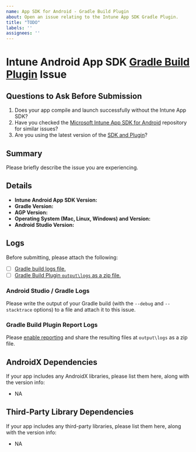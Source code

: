 ```yaml
---
name: App SDK for Android - Gradle Build Plugin
about: Open an issue relating to the Intune App SDK Gradle Plugin.
title: "TODO"
labels: ''
assignees: ''
---
```


# Intune Android App SDK [Gradle Build Plugin] Issue

## Questions to Ask Before Submission

1. Does your app compile and launch successfully without the Intune App SDK?
2. Have you checked the [Microsoft Intune App SDK for Android] repository for similar issues?
3. Are you using the latest version of the [SDK and Plugin]?

## Summary

Please briefly describe the issue you are experiencing.

## Details

- **Intune Android App SDK Version:**
- **Gradle Version:**
- **AGP Version:**
- **Operating System (Mac, Linux, Windows) and Version:**
- **Android Studio Version:**

## Logs

Before submitting, please attach the following:

- [ ] [Gradle build logs file.](#android-studio--gradle-logs)
- [ ] [Gradle Build Plugin `output\logs` as a zip file.](#gradle-build-plugin-report-logs)

### Android Studio / Gradle Logs

Please write the output of your Gradle build (with the `--debug` and `--stacktrace` options) to a file and attach it to this issue.

### Gradle Build Plugin Report Logs

Please [enable reporting] and share the resulting files at `output\logs` as a zip file.

## AndroidX Dependencies

If your app includes any AndroidX libraries, please list them here, along with the version info:

- NA

## Third-Party Library Dependencies

If your app includes any third-party libraries, please list them here, along with the version info:

- NA

<!-- Links -->
[Gradle Build Plugin]: https://learn.microsoft.com/mem/intune/developer/app-sdk-android-phase3#gradle-build-plugin
[enable reporting]: https://learn.microsoft.com/mem/intune/developer/app-sdk-android-phase3#reporting
[Microsoft Intune App SDK for Android]: https://github.com/msintuneappsdk/ms-intune-app-sdk-android
[SDK and Plugin]: https://github.com/msintuneappsdk/ms-intune-app-sdk-android/releases
